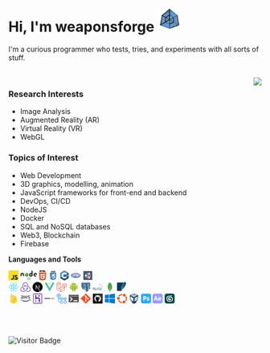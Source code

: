 # Hi, I'm weaponsforge <img src='tesseract3.gif' width=48 height=48 />

I'm a curious programmer who tests, tries, and experiments with all sorts of stuff.

<br />
<img align="right" src="https://github-readme-stats.vercel.app/api?username=weaponsforge&theme=algolia&show_icons=true&count_private=true" />

### Research Interests

- Image Analysis
- Augmented Reality (AR)
- Virtual Reality (VR)
- WebGL

### Topics of Interest

- Web Development
- 3D graphics, modelling, animation
- JavaScript frameworks for front-end and backend
- DevOps, CI/CD
- NodeJS
- Docker
- SQL and NoSQL databases
- Web3, Blockchain
- Firebase

**Languages and Tools**

<code><img height="20" alt="Javascript" src="icons/javascript.svg"></code>
<code><img height="20" alt="NodeJS" src="icons/nodejs.svg"></code>
<code><img height="20" alt="HTML5" src="icons/html5.svg"></code>
<code><img height="20" alt="CSS3" src="icons/css.svg"></code>
<code><img height="20" alt="C++" src="icons/cpp.svg"></code>
<code><img height="20" alt="PHP" src="icons/php.svg"></code>
<code><img height="20" alt="Unity3D" src="icons/unity3d.svg"></code><br />
<code><img height="20" alt="React" src="icons/react-original.svg"></code>
<code><img height="20" alt="Redux" src="icons/redux.svg"></code>
<code><img height="20" alt="Redux" src="icons/nextjs.svg"></code>
<code><img height="20" alt="Redux" src="icons/vue.svg"></code>
<code><img height="20" alt="Laravel" src="icons/laravel.svg"></code>
<code><img height="20" alt="Android native" src="icons/android.svg"></code>
<code><img height="20" alt="PostgreSQL" src="icons/postgresql.svg"></code>
<code><img height="20" alt="MySQL" src="icons/mysql.svg"></code>
<code><img height="20" alt="MongoDB" src="icons/mongodb.svg"></code>
<code><img height="20" alt="SQLite" src="icons/sqlite.svg"></code><br />
<code><img height="20" alt="Firebase" src="icons/firebase.svg"></code>
<code><img height="20" alt="Amazon Web Services" src="icons/aws.svg"></code>
<code><img height="20" alt="Heroku" src="icons/heroku.svg"></code>
<code><img height="20" alt="Github Pages" src="icons/gh-pages.svg"></code>
<code><img height="20" alt="Github Actions" src="icons/gh-actions.svg"></code>
<code><img height="20" alt="Bat files" src="icons/windowsterminal.svg"></code>
<code><img height="20" alt="Git" src="icons/git-original.svg"></code>
<code><img height="20" alt="Github" src="icons/github.svg"></code>
<code><img height="20" alt="Windows" src="icons/windows.svg"></code>
<code><img height="20" alt="Ubuntu" src="icons/ubuntu.svg"></code>
<code><img height="20" alt="Ubuntu" src="icons/virtualbox.svg"></code>
<code><img height="20" alt="Ubuntu" src="icons/adobe-photoshop.svg"></code>
<code><img height="20" alt="Ubuntu" src="icons/adobe-ae.svg"></code>
<code><img height="20" alt="Ubuntu" src="icons/3dsmax.png"></code>

<br /><br />

![Visitor Badge](https://visitor-badge.laobi.icu/badge?page_id=weaponsforge.weaponsforge)

